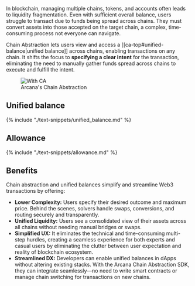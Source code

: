In blockchain, managing multiple chains, tokens, and accounts often leads to liquidity fragmentation. Even with sufficient overall balance, users struggle to transact due to funds being spread across chains. They must convert assets into those accepted on the target chain, a complex, time-consuming process not everyone can navigate.

Chain Abstraction lets users view and access a [[ca-top#unified-balance|unified balance]] across chains, enabling transactions on any chain. It shifts the focus to **specifying a clear intent** for the transaction, eliminating the need to manually gather funds spread across chains to execute and fulfill the intent.

<figure markdown="span">
  <img alt="With CA" src="{{config.extra.arcana.img_dir}}/an_ca_landing.{{config.extra.arcana.img_png}}" class="an_screenshots width_85pc"/>
  <figcaption>Arcana's Chain Abstraction</figcaption>
</figure>

## Unified balance

{% include "./text-snippets/unified_balance.md" %}

## Allowance

{% include "./text-snippets/allowance.md" %}

## Benefits

Chain abstraction and unified balances simplify and streamline Web3 transactions by offering:

* **Lower Complexity:** Users specify their desired outcome and maximum price. Behind the scenes, solvers handle swaps, conversions, and routing securely and transparently.
* **Unified Liquidity:** Users see a consolidated view of their assets across all chains without needing manual bridges or swaps.
* **Simplified UX:** It eliminates the technical and time-consuming multi-step hurdles, creating a seamless experience for both experts and casual users by eliminating the clutter between user expectation and reality of blockchain ecosystem.
* **Streamlined DX:** Developers can enable unified balances in dApps without altering existing stacks. With the Arcana Chain Abstraction SDK, they can integrate seamlessly—no need to write smart contracts or manage chain switching for transactions on new chains.